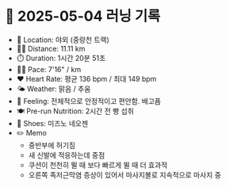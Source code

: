 # 📅 2025-05-04 러닝 기록

- 📍 Location: 야외 (중랑천 트랙)
- 🏃‍♂️ Distance: 11.11 km
- ⏱️ Duration: 1시간 20분 51초
- 🏃‍♂️ Pace: 7'16" / km
- ❤️ Heart Rate: 평균 136 bpm / 최대 149 bpm
- 🌤️ Weather: 맑음 / 추움
- 🧠 Feeling: 전체적으로 안정적이고 편안함. 배고픔
- 🍽️ Pre-run Nutrition: 2시간 전 빵 섭취
- 👟 Shoes: 미즈노 네오젠
- ✏️ Memo
  - 중반부에 허기짐
  - 새 신발에 적응하는데 중점
  - 쿠션이 천천히 뛸 때 보다 빠르게 뛸 때 더 효과적
  - 오른쪽 족저근막염 증상이 있어서 마사지볼로 지속적으로 마사지 중
